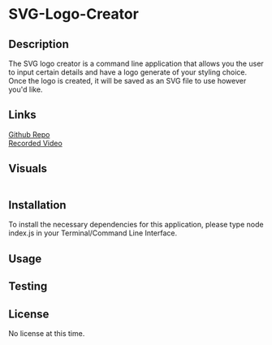 # SVG-Logo-Creator

## Description

The SVG logo creator is a command line application that allows you the user to input certain details and have a logo generate of your styling choice. Once the logo is created, it will be saved as an SVG file to use however you'd like.

## Links

<a href="https://github.com/0-Sunny-0/SVG-Logo-Creator">Github Repo</a><br>
<a href="">Recorded Video</a>

## Visuals

<img src=""><br>
<img src="">

## Installation

To install the necessary dependencies for this application, please type node index.js in your Terminal/Command Line Interface. 


## Usage



## Testing



## License 

No license at this time. 